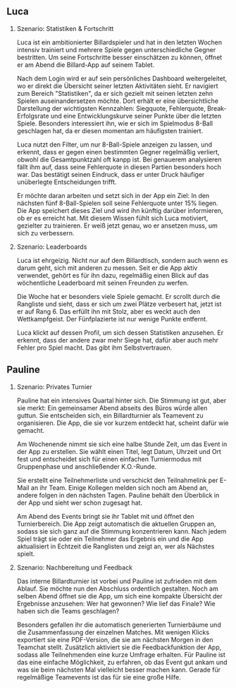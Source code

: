 ## Luca

1. Szenario: Statistiken & Fortschritt

	Luca ist ein ambitionierter Billardspieler und hat in den letzten Wochen intensiv trainiert und 
    mehrere Spiele gegen unterschiedliche Gegner bestritten. Um seine Fortschritte besser einschätzen zu können,
    öffnet er am Abend die Billard-App auf seinem Tablet.
    
    Nach dem Login wird er auf sein persönliches Dashboard weitergeleitet, wo er direkt die Übersicht 
    seiner letzten Aktivitäten sieht. Er navigiert zum Bereich "Statistiken", da er sich gezielt mit seinen
    letzten zehn Spielen auseinandersetzen möchte. Dort erhält er eine übersichtliche Darstellung der wichtigsten
    Kennzahlen: Siegquote, Fehlerquote, Break-Erfolgsrate und eine Entwicklungskurve seiner Punkte über die
    letzten Spiele. Besonders interessiert ihn, wie er sich im Spielmodus 8-Ball geschlagen hat, da er diesen momentan am
    häufigsten trainiert.
    
    Luca nutzt den Filter, um nur 8-Ball-Spiele anzeigen zu lassen, und erkennt, dass er gegen einen bestimmten Gegner
    regelmäßig verliert, obwohl die Gesamtpunktzahl oft kanpp ist. Bei genauerem analysieren fällt ihm auf, dass seine
    Fehlerquote in diesen Partien besonders hoch war. Das bestätigt seinen Eindruck, dass er unter Druck häufiger unüberlegte
    Entscheidungen trifft.
    
    Er möchte daran arbeiten und setzt sich in der App ein Ziel: In den nächsten fünf 8-Ball-Spielen soll seine 
    Fehlerquote unter 15% liegen. Die App speichert dieses Ziel und wird ihn künftig darüber informieren, ob er es
    erreicht hat. Mit diesem Wissen fühlt sich Luca motiviert, gezielter zu trainieren. Er weiß jetzt genau, wo er
    ansetzen muss, um sich zu verbessern.


2. Szenario: Leaderboards

	Luca ist ehrgeizig. Nicht nur auf dem Billardtisch, sondern auch wenn es darum geht, sich mit anderen zu messen. 
    Seit er die App aktiv verwendet, gehört es für ihn dazu, regelmäßig einen Blick auf das wöchentliche Leaderboard
    mit seinen Freunden zu werfen. 
    
    Die Woche hat er besonders viele Spiele gemacht. Er scrollt durch die Rangliste und sieht, dass er sich um zwei
    Plätze verbesert hat, jetzt ist er auf Rang 6. Das erfüllt ihn mit Stolz, aber es weckt auch den Wettkampfgeist. 
    Der Fünfplazierte ist nur wenige Punkte entfernt.
    
    Luca klickt auf dessen Profil, um sich dessen Statistiken anzusehen. Er erkennt, dass der andere zwar mehr Siege hat,
    dafür aber auch mehr Fehler pro Spiel macht. Das gibt ihm Selbstvertrauen.
	
	

## Pauline

1. Szenario: Privates Turnier

	Pauline hat ein intensives Quartal hinter sich. Die Stimmung ist gut, aber sie merkt: Ein gemeinsamer Abend abseits des 
    Büros würde allen guttun. Sie entscheiden sich, ein Billardturnier als Teamevent zu organisieren. Die App, die sie vor
    kurzem entdeckt hat, scheint dafür wie gemacht.
    
    Am Wochenende nimmt sie sich eine halbe Stunde Zeit, um das Event in der App zu erstellen. Sie wählt einen Titel, legt 
    Datum, Uhrzeit und Ort fest und entscheidet sich für einen einfachen Turniermodus mit Gruppenphase und anschließender
    K.O.-Runde.
    
    Sie erstellt eine Teilnehmerliste und verschickt den Teilnahmelink per E-Mail an ihr Team. Einige Kollegen melden sich
    noch am Abend an, andere folgen in den nächsten Tagen. Pauline behält den Überblick in der App und sieht wer schon zugesagt
    hat.
    
    Am Abend des Events bringt sie ihr Tablet mit und öffnet den Turnierbereich. Die App zeigt automatisch die aktuellen Gruppen
    an, sodass sie sich ganz auf die Stimmung konzentrieren kann. Nach jedem Spiel trägt sie oder ein Teilnehmer das Ergebnis ein
    und die App aktualisiert in Echtzeit die Ranglisten und zeigt an, wer als Nächstes spielt.
    

2. Szenario: Nachbereitung und Feedback

    Das interne Billardturnier ist vorbei und Pauline ist zufrieden mit dem Ablauf. Sie möchte nun den Abschluss ordentlich gestalten.
    Noch am selben Abend öffnet sie die App, um sich eine kompakte Übersicht der Ergebnisse anzusehen: Wer hat gewonnen? Wie lief das Finale?
    Wie haben sich die Teams geschlagen?
    
    Besonders gefallen ihr die automatisch generierten Turnierbäume und die Zusammenfassung der einzelnen Matches. Mit wenigen Klicks exportiert
    sie eine PDF-Version, die sie am nächsten Morgen in den Teamchat stellt. Zusätzlich aktiviert sie die Feedbackfunktion der App, sodass alle
    Teilnehmenden eine kurze Umfrage erhalten. Für Pauline ist das eine einfache Möglichkeit, zu erfahren, ob das Event gut ankam und was sie beim
    nächsten Mal vielleicht besser machen kann. Gerade für regelmäßige Teamevents ist das für sie eine große Hilfe.

